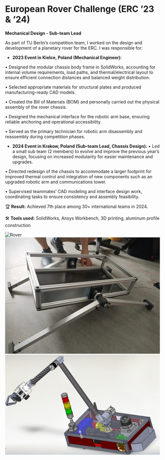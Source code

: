 # European Rover Challenge (ERC ’23 & ’24)

**Mechanical Design - Sub-team Lead**  

As part of TU Berlin’s competition team, I worked on the design and development of a planetary rover for the ERC. I was responsible for:

- **2023 Event in Kielce, Poland (Mechanical Engineer)**:

•	Designed the modular chassis body frame in SolidWorks, accounting for internal volume requirements, load paths, and thermal/electrical layout to ensure efficient connection distances and balanced weight distribution.

•	Selected appropriate materials for structural plates and produced manufacturing-ready CAD models.

•	Created the Bill of Materials (BOM) and personally carried out the physical assembly of the rover chassis.

•	Designed the mechanical interface for the robotic arm base, ensuring reliable anchoring and operational accessibility.

•	Served as the primary technician for robotic arm disassembly and reassembly during competition phases.

- **2024 Event in Krakow, Poland (Sub-team Lead, Chassis Design):**
•	Led a small sub team (2 members) to evolve and improve the previous year’s design, focusing on increased modularity for easier maintenance and upgrades.

•	Directed redesign of the chassis to accommodate a larger footprint for improved thermal control and integration of new components such as an upgraded robotic arm and communications tower.

•	Supervised teammates’ CAD modeling and interface design work, coordinating tasks to ensure consistency and assembly feasibility.

🏆 **Result:** Achieved 7th place among 30+ international teams in 2024.

🛠️ **Tools used:** SolidWorks, Ansys Workbench, 3D printing, aluminum profile construction

![Rover](images/erc-robro.jpeg)
![Chassis](images/suspension_assembly.jpeg)
![CAD](images/Chassis_solidworks.png)
